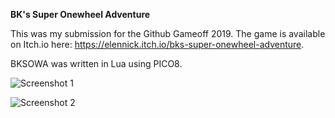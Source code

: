 **BK's Super Onewheel Adventure**

This was my submission for the Github Gameoff 2019. The game is available on Itch.io here: https://elennick.itch.io/bks-super-onewheel-adventure.

BKSOWA was written in Lua using PICO8.

![Screenshot 1]()

![Screenshot 2]()
